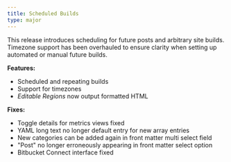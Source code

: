```yaml
---
title: Scheduled Builds
type: major
---
```



This release introduces scheduling for future posts and arbitrary site builds. Timezone support has been overhauled to ensure clarity when setting up automated or manual future builds.

**Features:**

* Scheduled and repeating builds
* Support for timezones
* *Editable Regions* now output formatted HTML

**Fixes:**

* Toggle details for metrics views fixed
* YAML long text no longer default entry for new array entries
* New categories can be added again in front matter multi select field
* "Post" no longer erroneously appearing in front matter select option
* Bitbucket Connect interface fixed